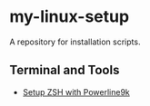 # my-linux-setup
A repository for installation scripts.

## Terminal and Tools

* [Setup ZSH with Powerline9k](./SETUP_ZSH_POWERLINE.md)